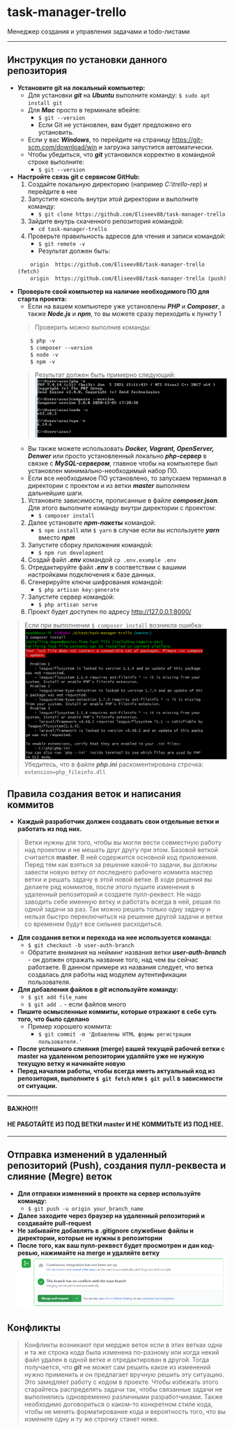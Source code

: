 # task-manager-trello
Менеджер создания и управления задачами и todo-листами
____

## Инструкция по установки данного репозитория
- **Установите git на локальный компьютер:**
    - Для установки ***git*** на ***Ubuntu*** выполните команду:
	    `$ sudo apt install git`
	- Для ***Mac*** просто в терминале вбейте:
	    - `$ git --version`
	    - Если Git не установлен, вам будет предложено его установить.
	- Если у вас ***Windows***, то перейдите на страницу https://git-scm.com/download/win и загрузка запустится автоматически.
	- Чтобы убедиться, что ***git*** установился корректно в командной строке выполните:
	    - `$ git --version`
- **Настройте связь git c cервисом GitHub:**
	1. Создайте локальную директорию (например *C:\trello-rep*) и перейдите в нее
	2. Запустите консоль внутри этой директории и выполните команду:
	    - `$ git clone https://github.com/Eliseev88/task-manager-trello`
	3. Зайдите внутрь скаченного репозитория командой:
	    - `cd task-manager-trello`
	4. Проверьте правильность адресов для чтения и записи командой:
	    - `$ git remote -v`
	    - Результат должен быть:
	```
		origin  https://github.com/Eliseev88/task-manager-trello (fetch)
		origin  https://github.com/Eliseev88/task-manager-trello (push)
    ```
- **Проверьте свой компьютер на наличие необходимого ПО для старта проекта:**
	- Если на вашем компьютере уже установлены ***PHP*** и ***Composer***, а также ***Node.js*** и ***npm***, то вы можете сразу переходить к пункту 1
	> Проверить можно выполнив команды:
	``` 
		$ php -v
		$ composer --version
		$ node -v
		$ npm -v
	```
	> Результат должен быть примерно следующий:
	![Alt-текст](https://github.com/Eliseev88/courses/blob/master/node.png "version")
	- Вы также можете использовать ***Docker, Vagrant, OpenServer, Denwer*** или просто установленный локально ***php-сервер***  в связке с ***MySQL-сервером***,
	главное чтобы на компьютере был установлен минимально-необходимый набор ПО.
	- Если все необходимое ПО установлено, то запускаем терминал в директории с проектом и из ветки ***master*** выполняем дальнейшие шаги.
	1. Установите зависимости, прописанные в файле ***composer.json***. Для этого выполните команду внутри директории с проектом:
		- `$ composer install`
	2. Далее установите ***npm-пакеты*** командой:
		- `$ npm install` или `$ yarn` в случае если вы используете ***yarn*** вместо ***npm***
	3. Запустите сборку приложения командой:
		- `$ npm run development`
	4. Cоздай файл ***.env*** командой `cp .env.example .env`
	5. Отредактируйте файл ***.env*** в соответствии с вашими настройками подключения к базе данных.
	6. Сгенерируйте ключи шифрования командой:
		- `$ php artisan key:generate`
	7. Запустите сервер командой:
		- `$ php artisan serve`
	8. Проект будет доступен по адресу http://127.0.0.1:8000/
	
> Если при выполнении `$ composer install` возникла ошибка:
![Alt-текст](https://github.com/Eliseev88/courses/blob/master/error.png "error")
> Убедитесь, что в файле ***php.ini*** раскоментирована строчка:
	```
		extension=php_fileinfo.dll
	```

## Правила создания веток и написания коммитов
- **Каждый разработчик должен создавать свои отдельные ветки и работать из под них.**
> Ветки нужны для того, чтобы вы могли вести совместную работу над проектом и не мешать друг другу при этом. 
	Базовой веткой считается **master**. В ней содержится основной код приложения. 
	Перед тем как взяться за решение какой-то задачи, вы должны завести новую ветку от последнего рабочего коммита мастер ветки и решать задачу в этой новой ветке. 
	В ходе решения вы делаете ряд коммитов, после этого пушите изменения в удаленный репозиторий и создаете пулл-реквест.
    Не надо заводить себе именную ветку и работать всегда в ней, решая по одной задачи за раз. 
	Так можно решать только одну задачу и нельзя быстро переключиться на решение другой задачи и ветки со временем будут все сильнее расходиться.
- **Для создания ветки и перехода на нее используется команда:**
    - `$ git checkout -b user-auth-branch`
    - Обратите внимания на нейминг названия ветки ***user-auth-branch*** - он должен отражать название того, над чем вы сейчас работаете.
В данном примере из названия следует, что ветка создалась для работы над модулем аутентификации пользователя.
- **Для добавления файлов в ***git*** используйте команду:**
	- `$ git add file_name`
	- `$ git add .` - если файлов много
- **Пишите осмысленные коммиты, которые отражают в себе суть того, что было сделано**
	- Пример хорошего коммита:
		- `$ git commit -m 'Добавлены HTML формы регистрации пользователя.'`
- **После успешного слияния (merge) вашей текущей рабочей ветки с master на удаленном репозитории удаляйте уже не нужную текущую ветку и начинайте новую**
- **Перед началом работы, чтобы всегда иметь актуальный код из репозитория, выполните `$ git fetch` или `$ git pull` в зависимости от ситуации.**

____

#### ВАЖНО!!! 
#### НЕ РАБОТАЙТЕ ИЗ ПОД ВЕТКИ master И НЕ КОММИТЬТЕ ИЗ ПОД НЕЕ. 
____

## Отправка изменений в удаленный репозиторий (Push), создания пулл-реквеста и слияние (Megre) веток
- **Для отправки изменений в проекте на сервер используйте команду:**
	- `$ git push -u origin your_branch_name`
- **Далее заходите через браузер на удаленный репозиторий и создавайте pull-request**
- **Не забывайте добавлять в .gitignore служебные файлы и директории, которые не нужны в репозитории**
- **После того, как ваш пулл-реквест будет просмотрен и дан код-ревью, нажимайте на merge и удаляйте ветку**
![Alt-текст](https://github.com/Eliseev88/courses/blob/master/merge.png "merge")

## Конфликты
> Конфликты возникают при мердже веток если в этих ветках одна и та же строка кода была изменена по-разному или когда некий файл удален в одной ветке и отредактирован в другой. Тогда получается, что ***git*** не может сам решить какое из изменений нужно применить и он предлагает вручную решить эту ситуацию. Это замедляет работу с кодом в проекте. Чтобы избежать этого старайтесь распределять задачи так, чтобы связанные задачи не выполнялись одновременно различными разработчиками.
Также необходимо договориться о каком-то конкретном стиле кода, чтобы не менять форматирование кода и вероятность того, что вы измените одну и ту же строчку станет ниже.
